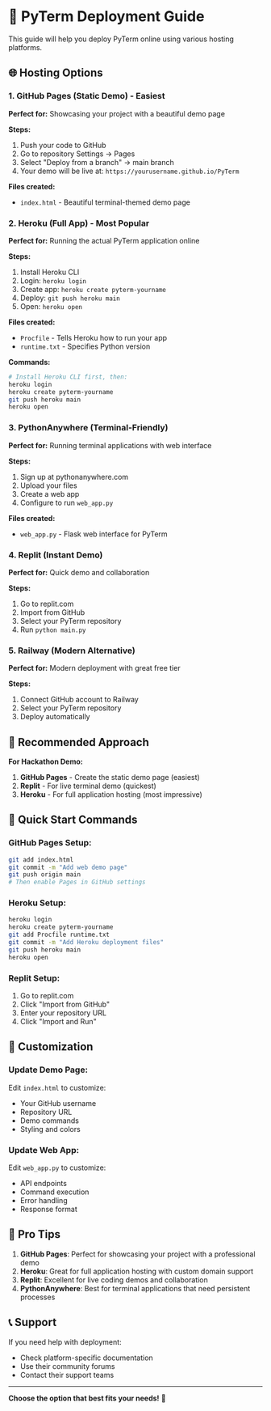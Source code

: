 # 🚀 PyTerm Deployment Guide

This guide will help you deploy PyTerm online using various hosting platforms.

## 🌐 Hosting Options

### 1. GitHub Pages (Static Demo) - Easiest

**Perfect for:** Showcasing your project with a beautiful demo page

**Steps:**
1. Push your code to GitHub
2. Go to repository Settings → Pages
3. Select "Deploy from a branch" → main branch
4. Your demo will be live at: `https://yourusername.github.io/PyTerm`

**Files created:**
- `index.html` - Beautiful terminal-themed demo page

### 2. Heroku (Full App) - Most Popular

**Perfect for:** Running the actual PyTerm application online

**Steps:**
1. Install Heroku CLI
2. Login: `heroku login`
3. Create app: `heroku create pyterm-yourname`
4. Deploy: `git push heroku main`
5. Open: `heroku open`

**Files created:**
- `Procfile` - Tells Heroku how to run your app
- `runtime.txt` - Specifies Python version

**Commands:**
```bash
# Install Heroku CLI first, then:
heroku login
heroku create pyterm-yourname
git push heroku main
heroku open
```

### 3. PythonAnywhere (Terminal-Friendly)

**Perfect for:** Running terminal applications with web interface

**Steps:**
1. Sign up at pythonanywhere.com
2. Upload your files
3. Create a web app
4. Configure to run `web_app.py`

**Files created:**
- `web_app.py` - Flask web interface for PyTerm

### 4. Replit (Instant Demo)

**Perfect for:** Quick demo and collaboration

**Steps:**
1. Go to replit.com
2. Import from GitHub
3. Select your PyTerm repository
4. Run `python main.py`

### 5. Railway (Modern Alternative)

**Perfect for:** Modern deployment with great free tier

**Steps:**
1. Connect GitHub account to Railway
2. Select your PyTerm repository
3. Deploy automatically

## 🎯 Recommended Approach

**For Hackathon Demo:**
1. **GitHub Pages** - Create the static demo page (easiest)
2. **Replit** - For live terminal demo (quickest)
3. **Heroku** - For full application hosting (most impressive)

## 📝 Quick Start Commands

### GitHub Pages Setup:
```bash
git add index.html
git commit -m "Add web demo page"
git push origin main
# Then enable Pages in GitHub settings
```

### Heroku Setup:
```bash
heroku login
heroku create pyterm-yourname
git add Procfile runtime.txt
git commit -m "Add Heroku deployment files"
git push heroku main
heroku open
```

### Replit Setup:
1. Go to replit.com
2. Click "Import from GitHub"
3. Enter your repository URL
4. Click "Import and Run"

## 🔧 Customization

### Update Demo Page:
Edit `index.html` to customize:
- Your GitHub username
- Repository URL
- Demo commands
- Styling and colors

### Update Web App:
Edit `web_app.py` to customize:
- API endpoints
- Command execution
- Error handling
- Response format

## 🌟 Pro Tips

1. **GitHub Pages**: Perfect for showcasing your project with a professional demo
2. **Heroku**: Great for full application hosting with custom domain support
3. **Replit**: Excellent for live coding demos and collaboration
4. **PythonAnywhere**: Best for terminal applications that need persistent processes

## 📞 Support

If you need help with deployment:
- Check platform-specific documentation
- Use their community forums
- Contact their support teams

---

**Choose the option that best fits your needs!** 🚀
